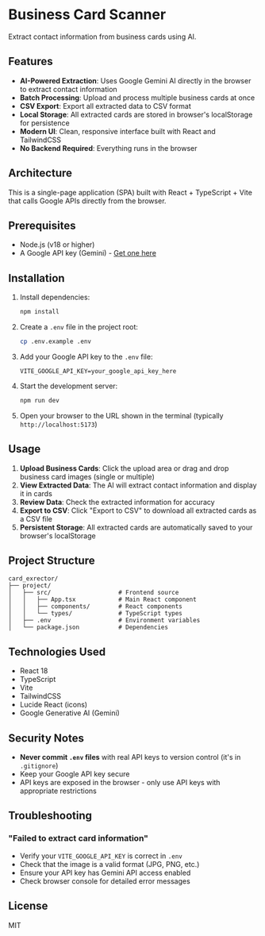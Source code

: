 # Business Card Scanner

Extract contact information from business cards using AI.

## Features

- **AI-Powered Extraction**: Uses Google Gemini AI directly in the browser to extract contact information
- **Batch Processing**: Upload and process multiple business cards at once
- **CSV Export**: Export all extracted data to CSV format
- **Local Storage**: All extracted cards are stored in browser's localStorage for persistence
- **Modern UI**: Clean, responsive interface built with React and TailwindCSS
- **No Backend Required**: Everything runs in the browser

## Architecture

This is a single-page application (SPA) built with React + TypeScript + Vite that calls Google APIs directly from the browser.

## Prerequisites

- Node.js (v18 or higher)
- A Google API key (Gemini) - [Get one here](https://makersuite.google.com/app/apikey)

## Installation

1. Install dependencies:
   ```bash
   npm install
   ```

2. Create a `.env` file in the project root:
   ```bash
   cp .env.example .env
   ```

3. Add your Google API key to the `.env` file:
   ```
   VITE_GOOGLE_API_KEY=your_google_api_key_here
   ```

4. Start the development server:
   ```bash
   npm run dev
   ```

5. Open your browser to the URL shown in the terminal (typically `http://localhost:5173`)

## Usage

1. **Upload Business Cards**: Click the upload area or drag and drop business card images (single or multiple)
2. **View Extracted Data**: The AI will extract contact information and display it in cards
3. **Review Data**: Check the extracted information for accuracy
4. **Export to CSV**: Click "Export to CSV" to download all extracted cards as a CSV file
5. **Persistent Storage**: All extracted cards are automatically saved to your browser's localStorage

## Project Structure

```
card_exrector/
├── project/
│   ├── src/                   # Frontend source
│   │   ├── App.tsx            # Main React component
│   │   ├── components/        # React components
│   │   └── types/             # TypeScript types
│   ├── .env                   # Environment variables
│   └── package.json           # Dependencies
```

## Technologies Used

- React 18
- TypeScript
- Vite
- TailwindCSS
- Lucide React (icons)
- Google Generative AI (Gemini)

## Security Notes

- **Never commit `.env` files** with real API keys to version control (it's in `.gitignore`)
- Keep your Google API key secure
- API keys are exposed in the browser - only use API keys with appropriate restrictions

## Troubleshooting

### "Failed to extract card information"
- Verify your `VITE_GOOGLE_API_KEY` is correct in `.env`
- Check that the image is a valid format (JPG, PNG, etc.)
- Ensure your API key has Gemini API access enabled
- Check browser console for detailed error messages

## License

MIT
